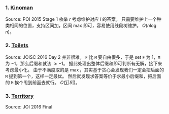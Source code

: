 ### 1. [Kinoman](https://szkopul.edu.pl/problemset/problem/k-RYEjhwNTo_XdaCidXQUGMU/site/)
Source: POI 2015 Stage 1
枚举 $r$ 考虑维护对应 $l$ 的答案。
只需要维护上一个种类相同的位置，支持区间加，区间 max 即可，容易使用线段树维护。
$O(n\log n)$。
### 2. [Toilets](https://qoj.ac/contest/349/problem/407)
Source: JOISC 2016 Day 2
并非很难。
`F` 比 `M` 要自由很多，于是 set `F` 为 $1$，`M` 为 $-1$，那么后缀和就该 $\ge -1$。
据此处理出整体后缀和即可判断有无解，接下来考虑最小化。
由于不满度取的是 $\max$，其实基于贪心会发现我们一定会把后面的 `M` 提到第一个，这样一定最优。
然后就发现求答案等价于求最小后缀和，把后面的 `M` 挨个甩到前面去就行。
$O(\sum |S|)$。
### 3. [Territory](https://qoj.ac/contest/392/problem/3149)
Source: JOI 2016 Final
